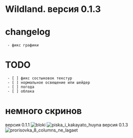 # Wildland. версия 0.1.3

# changelog
     - фикс графики

# TODO
     - [ ] фикс состыковок текстур
     - [ ] нормальное освещение или шейдер
     - [ ] погода
     - [ ] облака

# немного скринов
версия 0.1.1
![bloki](https://cdn.discordapp.com/attachments/858076704823181366/1082602974402064424/image.png)
![piska_i_kakayato_huyna](https://cdn.discordapp.com/attachments/858076704823181366/1082603578486685756/image.png)
версия 0.1.3
![prorisovka_8_columns_ne_lagaet](https://cdn.discordapp.com/attachments/858076704823181366/1082710880451563671/image.png)
